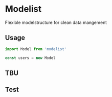 Modelist
========

Flexible modelstructure for clean data mangement

## Usage

```js
import Model from 'modelist'

const users = new Model
```

## TBU


## Test
